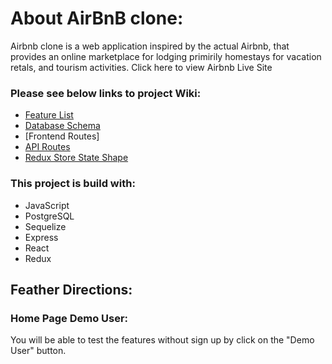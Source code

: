 # About AirBnB clone:

Airbnb clone is a web application inspired by the actual Airbnb, that provides an online marketplace for lodging primirily homestays for vacation retals, and tourism activities. Click here to view Airbnb Live Site

### Please see below links to project Wiki:
* [Feature List]()
* [Database Schema](https://github.com/yashayang/Airbnb-Project.wiki.git)
* [Frontend Routes]
* [API Routes]()
* [Redux Store State Shape]()

### This project is build with:
* JavaScript
* PostgreSQL
* Sequelize
* Express
* React
* Redux

## Feather Directions:
### Home Page Demo User:
You will be able to test the features without sign up by click on the "Demo User" button.
